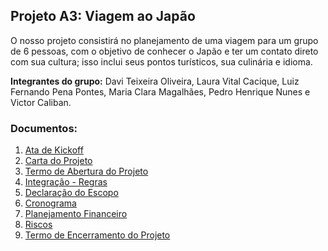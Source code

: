 ## Projeto A3: Viagem ao Japão

O nosso projeto consistirá no planejamento de uma viagem para um grupo de 6 pessoas, com o objetivo de conhecer o Japão e ter um contato direto com sua cultura; isso inclui seus pontos turísticos, sua culinária e idioma.

**Integrantes do grupo:** Davi Teixeira Oliveira, Laura Vital Cacique, Luiz Fernando Pena Pontes, Maria Clara Magalhães, Pedro Henrique Nunes e Victor Caliban.

### Documentos:
1. [Ata de Kickoff](https://github.com/lauravitalc/projetos-e-processos-ti-entregas/blob/main/Ata%20de%20KickOff.pdf)
2. [Carta do Projeto](https://github.com/lauravitalc/projetos-e-processos-ti-entregas/blob/main/Carta%20do%20Projeto%20(Entrega%201).pdf)
3. [Termo de Abertura do Projeto](https://github.com/lauravitalc/projetos-e-processos-ti-entregas/blob/main/Termo%20de%20Abertura%20do%20Projeto%20(Entrega%202).pdf)
4. [Integração - Regras](https://github.com/lauravitalc/projetos-e-processos-ti-entregas/blob/main/Regras%20(Entrega%203).pdf)
5. [Declaração do Escopo](https://github.com/lauravitalc/projetos-e-processos-ti-entregas/blob/main/Declara%C3%A7%C3%A3o%20do%20Escopo%20(Entrega%204).pdf)
6. [Cronograma](https://github.com/lauravitalc/projetos-e-processos-ti-entregas/blob/main/Cronograma%20(Entrega%205).pdf)
7. [Planejamento Financeiro](https://github.com/lauravitalc/projetos-e-processos-ti-entregas/blob/main/Planejamento%20Financeiro%20(Entrega%206).pdf)
8. [Riscos](https://github.com/lauravitalc/projetos-e-processos-ti-entregas/blob/main/Riscos%20(Entrega%207).pdf)
9. [Termo de Encerramento do Projeto](https://github.com/lauravitalc/projetos-e-processos-ti-entregas/blob/main/Termo%20de%20Encerramento%20do%20Projeto.pdf)